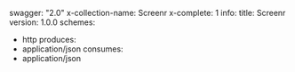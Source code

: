 swagger: "2.0"
x-collection-name: Screenr
x-complete: 1
info:
  title: Screenr
  version: 1.0.0
schemes:
- http
produces:
- application/json
consumes:
- application/json